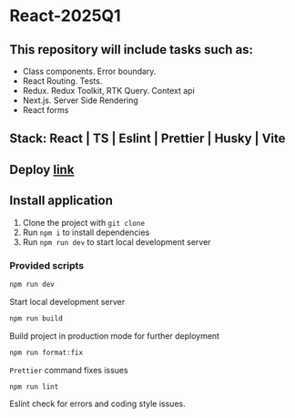 # React-2025Q1

## This repository will include tasks such as:

- Class components. Error boundary.
- React Routing. Tests.
- Redux. Redux Toolkit, RTK Query. Context api
- Next.js. Server Side Rendering
- React forms

## Stack: React | TS | Eslint | Prettier | Husky | Vite

## Deploy [link]()

## Install application

1. Clone the project with `git clone`
2. Run `npm i` to install dependencies
3. Run `npm run dev` to start local development server

### Provided scripts

```sh
npm run dev
```

Start local development server

```sh
npm run build
```

Build project in production mode for further deployment

```sh
npm run format:fix
```

`Prettier` command fixes issues

```sh
npm run lint
```
Eslint check for errors and coding style issues.